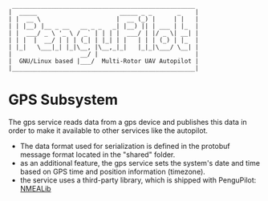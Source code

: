      ___________________________________________________
    |  _____                       _____ _ _       _    |
    | |  __ \                     |  __ (_) |     | |   |
    | | |__) |__ _ __   __ _ _   _| |__) || | ___ | |_  |
    | |  ___/ _ \ '_ \ / _` | | | |  ___/ | |/ _ \| __| |
    | | |  |  __/ | | | (_| | |_| | |   | | | (_) | |_  |
    | |_|   \___|_| |_|\__, |\__,_|_|   |_|_|\___/ \__| |
    |                   __/ |                           |
    |  GNU/Linux based |___/  Multi-Rotor UAV Autopilot |
    |___________________________________________________|


GPS Subsystem
=============

The gps service reads data from a gps device and publishes
this data in order to make it available to other services like the autopilot.

* The data format used for serialization is defined in the protobuf message
format located in the "shared" folder.
* as an additional feature, the gps service sets the system's date and time based on GPS time and position information (timezone).
* the service uses a third-party library, which is shipped with PenguPilot:
[NMEALib](https://github.com/AHR-Project/nmealib)

